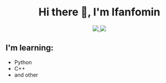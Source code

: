 <div id="badges" align="center">
  <h1>Hi there 👋, I'm Ifanfomin</h1>
  <a href="https://t.me/ifanfomin">
    <img src="https://img.shields.io/badge/Telegram-blue?logo=telegram&logoColor=white&style=for-the-badge"/>
  </a>
<!--   <a href="https://t.me/dwld_yt_video_audio_bot">
    <img src="https://img.shields.io/badge/YT%20Bot-red?logo=telegram&logoColor=white&style=for-the-badge"/>
  </a> -->
  <a href="https://t.me/game_takker_bot">
    <img src="https://img.shields.io/badge/Games%20News%20Bot-darkblue?logo=telegram&logoColor=white&style=for-the-badge"/>
  </a>
</div>  

## I'm learning: 
- Python
- C++
- and other
